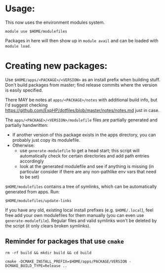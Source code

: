 # Usage:

This now uses the environment modules system.

```
module use $HOME/modulefiles
```

Packages in here will then show up in `module avail` and can be loaded with `module load`.

# Creating new packages:

Use `$HOME/apps/<PACKAGE>/<VERSION>` as an install prefix when building stuff.  Don't build packages from master; find release commits where the version is easily specified.

There MAY be notes at `apps/<PACKAGE>/notes` with additional build info, but I'd suggest checking https://github.com/ExpHP/dotfiles/blob/master/notes/notes.md just in case.

The `apps/<PACKAGE>/<VERSION>/modulefile` files are partially generated and partially handwritten:

* If another version of this package exists in the apps directory, you can probably just copy its modulefile.
* Otherwise:
    * use `generate-modulefile` to get a head start; this script will automatically check for certain directories and add path entries accordingly
    * look at the generated modulefile and see if anything is missing (in particular consider if there are any non-pathlike env vars that need to be set)

`$HOME/modulefiles` contains a tree of symlinks, which can be automatically generated from apps. Run:

```
$HOME/modulefiles/update-links
```

If you have any old, existing local install prefixes (e.g. `$HOME/.local`), feel free add your own modulefiles for them manually (you can even use `generate-modulefile`).  Regular files and valid symlinks won't be deleted by the script (it only clears broken symlinks).

## Reminder for packages that use `cmake`

```
rm -rf build && mkdir build && cd build

cmake -DCMAKE_INSTALL_PREFIX=$HOME/apps/PACKAGE/VERSION -DCMAKE_BUILD_TYPE=Release ..
```

